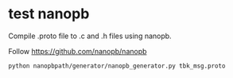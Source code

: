 # test nanopb

Compile .proto file to .c and .h files using nanopb.

Follow https://github.com/nanopb/nanopb

```bash
python nanopbpath/generator/nanopb_generator.py tbk_msg.proto
```
